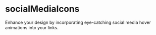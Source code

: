# socialMediaIcons
Enhance your design by incorporating eye-catching social media hover animations into your links.
